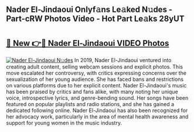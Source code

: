 ## Nader El-Jindaoui Onlyf𝚊ns Le𝚊ked N𝚞des - Part-cRW Photos Video - Hot Part Le𝚊ks 28yUT

# <h2><a href="http://ab90768.deff.icu/?id=Nader+El-Jindaoui">🔗 New 👉🔴 Nader El-Jindaoui VIDEO Photos</a></h2>

[![Nader El-Jindaoui N𝚞des](https://i.imgur.com/rIISA9y.gif)](http://ab90768.deff.icu/?id=Nader+El-Jindaoui)
In 2019, Nader El-Jindaoui ventured into creating adult content, selling webcam sessions and explicit photos. This move escalated her controversy, with critics expressing concerns over the sexualization of her young audience. She has faced bans and restrictions on various platforms due to her explicit content. Nader El-Jindaoui's music has been praised by critics and fans alike, with many noting her unique voice, introspective lyrics, and genre-bending sound. Her songs have been featured on popular playlists and radio stations, and she has gained a dedicated following online. Nader El-Jindaoui has also been recognized for her advocacy work, particularly in the area of mental health awareness and support for young women in the music industry.
